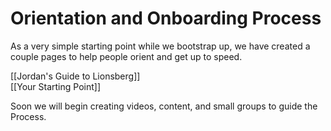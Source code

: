 # Orientation and Onboarding Process 
As a very simple starting point while we bootstrap up, we have created a couple pages to help people orient and get up to speed. 

[[Jordan's Guide to Lionsberg]]  
[[Your Starting Point]]   

Soon we will begin creating videos, content, and small groups to guide the Process. 

